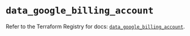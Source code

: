 # `data_google_billing_account`

Refer to the Terraform Registry for docs: [`data_google_billing_account`](https://registry.terraform.io/providers/hashicorp/google/5.43.1/docs/data-sources/billing_account).
